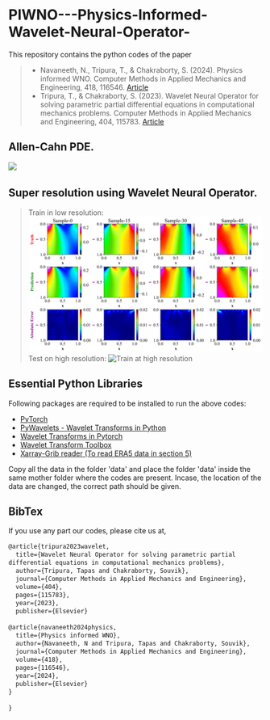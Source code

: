# PIWNO---Physics-Informed-Wavelet-Neural-Operator-
This repository contains the python codes of the paper 
  > + Navaneeth, N., Tripura, T., & Chakraborty, S. (2024). Physics informed WNO. Computer Methods in Applied Mechanics and Engineering, 418, 116546. [Article](https://doi.org/10.1016/j.cma.2023.116546)
  > + Tripura, T., & Chakraborty, S. (2023). Wavelet Neural Operator for solving parametric partial differential equations in computational mechanics problems. Computer Methods in Applied Mechanics and Engineering, 404, 115783. [Article](https://doi.org/10.1016/j.cma.2022.115783)

## Allen-Cahn PDE.
![](/Allen-Cahn/Allen_Cahn.gif)

## Super resolution using Wavelet Neural Operator.
  > Train in low resolution:
  ![Train in Low resolution](/Nagumo/Nagumo.png)
  > Test on high resolution:
  ![Train at high resolution](/Github_page_images/Burgers_prediction.png)

## Essential Python Libraries
Following packages are required to be installed to run the above codes:
  + [PyTorch](https://pytorch.org/)
  + [PyWavelets - Wavelet Transforms in Python](https://pywavelets.readthedocs.io/en/latest/)
  + [Wavelet Transforms in Pytorch](https://github.com/fbcotter/pytorch_wavelets)
  + [Wavelet Transform Toolbox](https://github.com/v0lta/PyTorch-Wavelet-Toolbox)
  + [Xarray-Grib reader (To read ERA5 data in section 5)](https://docs.xarray.dev/en/stable/getting-started-guide/installing.html?highlight=install)

Copy all the data in the folder 'data' and place the folder 'data' inside the same mother folder where the codes are present.	Incase, the location of the data are changed, the correct path should be given.


## BibTex
If you use any part our codes, please cite us at,
```
@article{tripura2023wavelet,
  title={Wavelet Neural Operator for solving parametric partial differential equations in computational mechanics problems},
  author={Tripura, Tapas and Chakraborty, Souvik},
  journal={Computer Methods in Applied Mechanics and Engineering},
  volume={404},
  pages={115783},
  year={2023},
  publisher={Elsevier}

@article{navaneeth2024physics,
  title={Physics informed WNO},
  author={Navaneeth, N and Tripura, Tapas and Chakraborty, Souvik},
  journal={Computer Methods in Applied Mechanics and Engineering},
  volume={418},
  pages={116546},
  year={2024},
  publisher={Elsevier}
}

}
```
